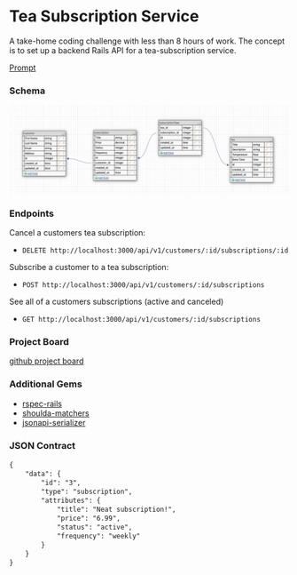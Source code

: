 # Tea Subscription Service
A take-home coding challenge with less than 8 hours of work. The concept is to set up a backend Rails API for a tea-subscription service.

[Prompt](https://mod4.turing.edu/projects/take_home/take_home_be)

### Schema
![Schema](/lib/assets/pics/schema_pic.png)

### Endpoints
Cancel a customers tea subscription:
- ` DELETE http://localhost:3000/api/v1/customers/:id/subscriptions/:id `

Subscribe a customer to a tea subscription:
- ` POST http://localhost:3000/api/v1/customers/:id/subscriptions `

See all of a customers subscriptions (active and canceled)
 - ` GET http://localhost:3000/api/v1/customers/:id/subscriptions `


### Project Board

[github project board](https://github.com/users/bfrey08/projects/1/views/1)

### Additional Gems

  - [rspec-rails](https://github.com/rspec/rspec-rails)
  - [shoulda-matchers](https://github.com/thoughtbot/shoulda-matchers)
  - [jsonapi-serializer](https://github.com/jsonapi-serializer/jsonapi-serializer)


### JSON Contract
```
{
    "data": {
        "id": "3",
        "type": "subscription",
        "attributes": {
            "title": "Neat subscription!",
            "price": "6.99",
            "status": "active",
            "frequency": "weekly"
        }
    }
}

```
